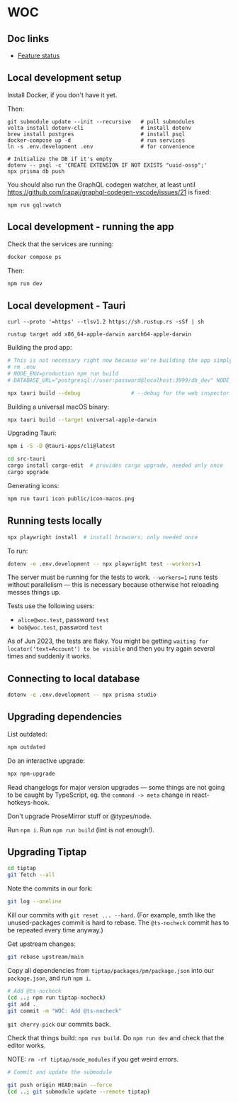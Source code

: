 # WOC

## Doc links

* [Feature status](docs/feature-status.md)

## Local development setup

Install Docker, if you don't have it yet.

Then:

```
git submodule update --init --recursive   # pull submodules
volta install dotenv-cli                  # install dotenv
brew install postgres                     # install psql
docker-compose up -d                      # run services
ln -s .env.development .env               # for convenience

# Initialize the DB if it's empty
dotenv -- psql -c 'CREATE EXTENSION IF NOT EXISTS "uuid-ossp";'
npx prisma db push
```

You should also run the GraphQL codegen watcher, at least until https://github.com/capaj/graphql-codegen-vscode/issues/21 is fixed:

```
npm run gql:watch
```

## Local development - running the app

Check that the services are running:

```bash
docker compose ps
```

Then:

```bash
npm run dev
```

## Local development - Tauri

```
curl --proto '=https' --tlsv1.2 https://sh.rustup.rs -sSf | sh

rustup target add x86_64-apple-darwin aarch64-apple-darwin
```

Building the prod app:

```bash
# This is not necessary right now because we're building the app simply as a wrapper.
# rm .env
# NODE_ENV=production npm run build
# DATABASE_URL="postgresql://user:password@localhost:3999/db_dev" NODE_ENV=production npx next export

npx tauri build --debug                # --debug for the web inspector to work
```

Building a universal macOS binary:

```bash
npx tauri build --target universal-apple-darwin
```

Upgrading Tauri:

```bash
npm i -S -D @tauri-apps/cli@latest

cd src-tauri
cargo install cargo-edit  # provides cargo upgrade, needed only once
cargo upgrade
```

Generating icons:

```bash
npm run tauri icon public/icon-macos.png
```

## Running tests locally

```bash
npx playwright install  # install browsers; only needed once
```

To run:

```bash
dotenv -e .env.development -- npx playwright test --workers=1
```

The server must be running for the tests to work. `--workers=1` runs tests without parallelism — this is necessary because otherwise hot reloading messes things up.

Tests use the following users:

  * `alice@woc.test`, password `test`
  * `bob@woc.test`, password `test`

As of Jun 2023, the tests are flaky. You might be getting `waiting for locator('text=Account') to be visible` and then you try again several times and suddenly it works.

## Connecting to local database

```bash
dotenv -e .env.development -- npx prisma studio
```

## Upgrading dependencies

List outdated:

```bash
npm outdated
```

Do an interactive upgrade:

```bash
npx npm-upgrade
```

Read changelogs for major version upgrades — some things are not going to be caught by TypeScript, eg. the `command -> meta` change in react-hotkeys-hook.

Don't upgrade ProseMirror stuff or @types/node.

Run `npm i`. Run `npm run build` (lint is not enough!).

## Upgrading Tiptap

```bash
cd tiptap
git fetch --all
```

Note the commits in our fork:

```bash
git log --oneline
```

Kill our commits with `git reset ... --hard`. (For example, smth like the unused-packages commit is hard to rebase. The `@ts-nocheck` commit has to be repeated every time anyway.)

Get upstream changes:

```bash
git rebase upstream/main
```

Copy all dependencies from `tiptap/packages/pm/package.json` into our `package.json`, and run `npm i`.

```bash
# Add @ts-nocheck
(cd ..; npm run tiptap-nocheck)
git add .
git commit -m "WOC: Add @ts-nocheck"
```

`git cherry-pick` our commits back.

Check that things build: `npm run build`. Do `npm run dev` and check that the editor works.

NOTE: `rm -rf tiptap/node_modules` if you get weird errors.

```bash
# Commit and update the submodule

git push origin HEAD:main --force
(cd ..; git submodule update --remote tiptap)
```
